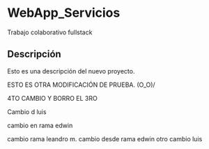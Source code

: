 # WebApp_Servicios
Trabajo colaborativo fullstack

## Descripción
Esto es una descripción del nuevo proyecto.

ESTO ES OTRA MODIFICACIÓN DE PRUEBA. \(O_O)/


4TO CAMBIO Y BORRO EL 3RO

Cambio d luis

cambio en rama edwin

cambio rama leandro m.
cambio desde rama edwin
otro cambio luis